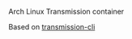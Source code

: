 Arch Linux Transmission container

Based on [transmission-cli](https://www.archlinux.org/packages/extra/x86_64/transmission-cli/)
